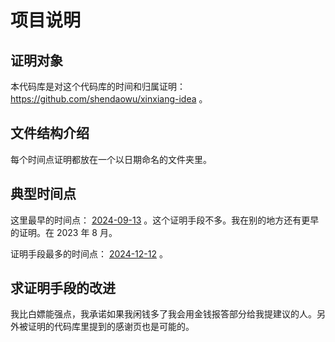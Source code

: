 # 项目说明

## 证明对象

本代码库是对这个代码库的时间和归属证明： https://github.com/shendaowu/xinxiang-idea 。

## 文件结构介绍

每个时间点证明都放在一个以日期命名的文件夹里。

## 典型时间点

这里最早的时间点： [2024-09-13](2024-09-13) 。这个证明手段不多。我在别的地方还有更早的证明。在 2023 年 8 月。

证明手段最多的时间点： [2024-12-12](2024-12-12) 。

## 求证明手段的改进

我比白嫖能强点，我承诺如果我闲钱多了我会用金钱报答部分给我提建议的人。另外被证明的代码库里提到的感谢页也是可能的。
